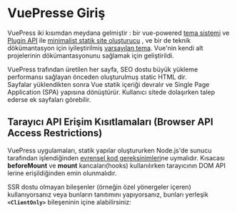 # VuePresse Giriş

VuePress iki kısımdan meydana gelmiştir : bir vue-powered [tema sistemi](https://v1.vuepress.vuejs.org/theme/) ve [Plugin API](https://v1.vuepress.vuejs.org/plugin/) ile [minimalist statik site oluşturucu](https://github.com/vuejs/vuepress/tree/master/packages/%40vuepress/core) , ve bir de teknik dökümantasyon için iyileştirilmiş [varsayılan tema](https://v1.vuepress.vuejs.org/theme/default-theme-config.html). Vue'nin kendi alt projelerinin dökümantasyonunu sağlamak için geliştirildi. 

VuePress trafından üretilen her sayfa, SEO dostu büyük yükleme performansı sağlayan önceden oluşturulmuş static HTML dir.  
Sayfalar yüklendikten sonra Vue statik içeriği devralır ve Single Page Application (SPA) yapısına dönüştürür. Kullanıcı sitede dolaşırken talep ederse ek sayfaları görebilir.

## Tarayıcı API Erişim Kısıtlamaları (Browser API Access Restrictions)

VuePress uygulamaları, statik yapılar oluştururken Node.js'de sunucu tarafından işlendiğinden [evrensel kod gereksinimleri][ucr]ne uymalıdır. Kısacası **beforeMount** ve **mount** kancaları(hooks) kullanılırken tarayıcının DOM API lerine erişildiğinden emin olunmalıdır. 

SSR dostu olmayan bileşenler (örneğin özel yönergeler içeren) kullanıyorsanız veya bunların tanıtımını yapıyorsanız, bunları yerleşik **`<ClientOnly>`** bileşeninin içine alabilirsiniz:

[ucr]: https://ssr.vuejs.org/en/universal.html